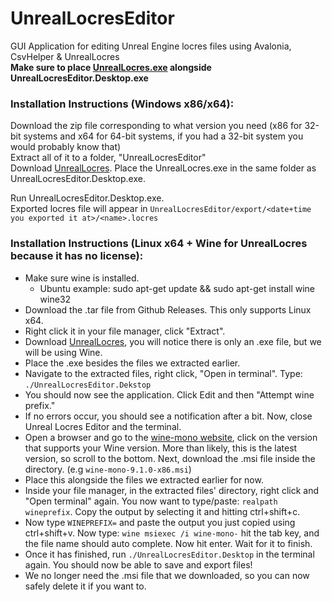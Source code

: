 # UnrealLocresEditor
GUI Application for editing Unreal Engine locres files using Avalonia, CsvHelper & UnrealLocres \
**Make sure to place [UnrealLocres.exe](https://github.com/akintos/UnrealLocres/releases/latest) alongside UnrealLocresEditor.Desktop.exe**

### Installation Instructions (Windows x86/x64):
Download the zip file corresponding to what version you need (x86 for 32-bit systems and x64 for 64-bit systems, if you had a 32-bit system you would probably know that) \
Extract all of it to a folder, "UnrealLocresEditor" \
Download [UnrealLocres](https://github.com/akintos/UnrealLocres/releases/latest). Place the UnrealLocres.exe in the same folder as UnrealLocresEditor.Desktop.exe.

Run UnrealLocresEditor.Desktop.exe. \
Exported locres file will appear in `UnrealLocresEditor/export/<date+time you exported it at>/<name>.locres`

### Installation Instructions (Linux x64 + Wine for UnrealLocres because it has no license):
- Make sure wine is installed.
  - Ubuntu example: sudo apt-get update && sudo apt-get install wine wine32
- Download the .tar file from Github Releases. This only supports Linux x64.
- Right click it in your file manager, click "Extract".
- Download [UnrealLocres](https://github.com/akintos/UnrealLocres/releases/latest), you will notice there is only an .exe file, but we will be using Wine.
- Place the .exe besides the files we extracted earlier.
- Navigate to the extracted files, right click, "Open in terminal". Type: `./UnrealLocresEditor.Dekstop`
- You should now see the application. Click Edit and then "Attempt wine prefix."
- If no errors occur, you should see a notification after a bit. Now, close Unreal Locres Editor and the terminal.
- Open a browser and go to the [wine-mono website](https://dl.winehq.org/wine/wine-mono/), click on the version that supports your Wine version. More than likely, this is the latest version, so scroll to the bottom. Next, download the .msi file inside the directory. (e.g `wine-mono-9.1.0-x86.msi`)
- Place this alongside the files we extracted earlier for now.
- Inside your file manager, in the extracted files' directory, right click and "Open terminal" again. You now want to type/paste: `realpath wineprefix`. Copy the output by selecting it and hitting ctrl+shift+c.
- Now type `WINEPREFIX=` and paste the output you just copied using ctrl+shift+v. Now type: `wine msiexec /i wine-mono-` hit the tab key, and the file name should auto complete. Now hit enter. Wait for it to finish.
- Once it has finished, run `./UnrealLocresEditor.Desktop` in the terminal again. You should now be able to save and export files!
- We no longer need the .msi file that we downloaded, so you can now safely delete it if you want to.

